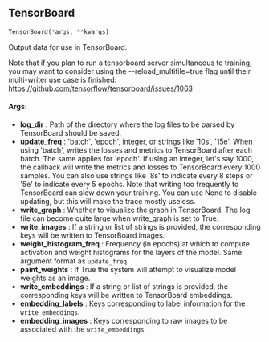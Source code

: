 ## TensorBoard
```python
TensorBoard(*args, **kwargs)
```
Output data for use in TensorBoard.

Note that if you plan to run a tensorboard server simultaneous to training, you may want to consider using the
--reload_multifile=true flag until their multi-writer use case is finished:
https://github.com/tensorflow/tensorboard/issues/1063


#### Args:

* **log_dir** :  Path of the directory where the log files to be parsed by TensorBoard should be saved.
* **update_freq** :  'batch', 'epoch', integer, or strings like '10s', '15e'. When using 'batch', writes the losses and        metrics to TensorBoard after each batch. The same applies for 'epoch'. If using an integer, let's say 1000,        the callback will write the metrics and losses to TensorBoard every 1000 samples. You can also use strings        like '8s' to indicate every 8 steps or '5e' to indicate every 5 epochs. Note that writing too frequently to        TensorBoard can slow down your training. You can use None to disable updating, but this will make the trace        mostly useless.
* **write_graph** :  Whether to visualize the graph in TensorBoard. The log file can become quite large when write_graph        is set to True.
* **write_images** :  If a string or list of strings is provided, the corresponding keys will be written to TensorBoard        images.
* **weight_histogram_freq** :  Frequency (in epochs) at which to compute activation and weight histograms for the layers        of the model. Same argument format as `update_freq`.
* **paint_weights** :  If True the system will attempt to visualize model weights as an image.
* **write_embeddings** :  If a string or list of strings is provided, the corresponding keys will be written to        TensorBoard embeddings.
* **embedding_labels** :  Keys corresponding to label information for the `write_embeddings`.
* **embedding_images** :  Keys corresponding to raw images to be associated with the `write_embeddings`.